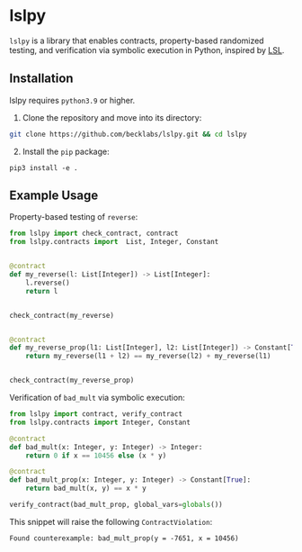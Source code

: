 # lslpy

`lslpy` is a library that enables contracts, property-based randomized testing, and verification via symbolic execution in Python, inspired by [LSL](https://docs.racket-lang.org/lsl/index.html).

## Installation

lslpy requires `python3.9` or higher.

1. Clone the repository and move into its directory:

```bash
git clone https://github.com/becklabs/lslpy.git && cd lslpy
```

2. Install the `pip` package:

```
pip3 install -e .
```

## Example Usage

Property-based testing of `reverse`:

```python
from lslpy import check_contract, contract
from lslpy.contracts import  List, Integer, Constant


@contract
def my_reverse(l: List[Integer]) -> List[Integer]:
    l.reverse()
    return l


check_contract(my_reverse)


@contract
def my_reverse_prop(l1: List[Integer], l2: List[Integer]) -> Constant[True]:
    return my_reverse(l1 + l2) == my_reverse(l2) + my_reverse(l1)


check_contract(my_reverse_prop)
```

Verification of `bad_mult` via symbolic execution:

```python
from lslpy import contract, verify_contract
from lslpy.contracts import Integer, Constant

@contract
def bad_mult(x: Integer, y: Integer) -> Integer:
    return 0 if x == 10456 else (x * y)

@contract
def bad_mult_prop(x: Integer, y: Integer) -> Constant[True]:
    return bad_mult(x, y) == x * y

verify_contract(bad_mult_prop, global_vars=globals())
```

This snippet will raise the following `ContractViolation`:
```
Found counterexample: bad_mult_prop(y = -7651, x = 10456)
```
